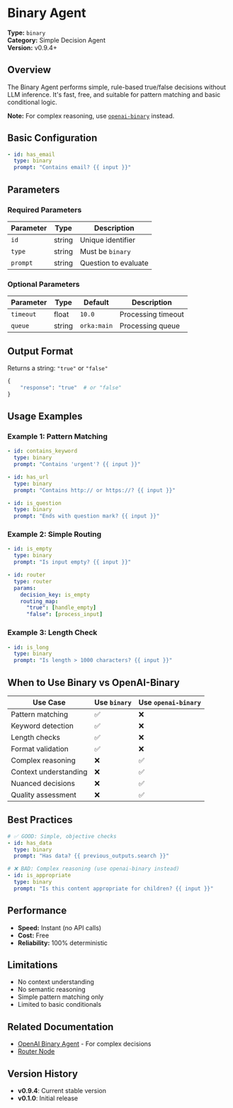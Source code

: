 # Binary Agent

**Type:** `binary`  
**Category:** Simple Decision Agent  
**Version:** v0.9.4+

## Overview

The Binary Agent performs simple, rule-based true/false decisions without LLM inference. It's fast, free, and suitable for pattern matching and basic conditional logic.

**Note:** For complex reasoning, use [`openai-binary`](./openai-binary.md) instead.

## Basic Configuration

```yaml
- id: has_email
  type: binary
  prompt: "Contains email? {{ input }}"
```

## Parameters

### Required Parameters

| Parameter | Type | Description |
|-----------|------|-------------|
| `id` | string | Unique identifier |
| `type` | string | Must be `binary` |
| `prompt` | string | Question to evaluate |

### Optional Parameters

| Parameter | Type | Default | Description |
|-----------|------|---------|-------------|
| `timeout` | float | `10.0` | Processing timeout |
| `queue` | string | `orka:main` | Processing queue |

## Output Format

Returns a string: `"true"` or `"false"`

```python
{
    "response": "true"  # or "false"
}
```

## Usage Examples

### Example 1: Pattern Matching

```yaml
- id: contains_keyword
  type: binary
  prompt: "Contains 'urgent'? {{ input }}"

- id: has_url
  type: binary
  prompt: "Contains http:// or https://? {{ input }}"

- id: is_question
  type: binary
  prompt: "Ends with question mark? {{ input }}"
```

### Example 2: Simple Routing

```yaml
- id: is_empty
  type: binary
  prompt: "Is input empty? {{ input }}"

- id: router
  type: router
  params:
    decision_key: is_empty
    routing_map:
      "true": [handle_empty]
      "false": [process_input]
```

### Example 3: Length Check

```yaml
- id: is_long
  type: binary
  prompt: "Is length > 1000 characters? {{ input }}"
```

## When to Use Binary vs OpenAI-Binary

| Use Case | Use `binary` | Use `openai-binary` |
|----------|--------------|---------------------|
| Pattern matching | ✅ | ❌ |
| Keyword detection | ✅ | ❌ |
| Length checks | ✅ | ❌ |
| Format validation | ✅ | ❌ |
| Complex reasoning | ❌ | ✅ |
| Context understanding | ❌ | ✅ |
| Nuanced decisions | ❌ | ✅ |
| Quality assessment | ❌ | ✅ |

## Best Practices

```yaml
# ✅ GOOD: Simple, objective checks
- id: has_data
  type: binary
  prompt: "Has data? {{ previous_outputs.search }}"

# ❌ BAD: Complex reasoning (use openai-binary instead)
- id: is_appropriate
  type: binary
  prompt: "Is this content appropriate for children? {{ input }}"
```

## Performance

- **Speed:** Instant (no API calls)
- **Cost:** Free
- **Reliability:** 100% deterministic

## Limitations

- No context understanding
- No semantic reasoning
- Simple pattern matching only
- Limited to basic conditionals

## Related Documentation

- [OpenAI Binary Agent](./openai-binary.md) - For complex decisions
- [Router Node](../nodes/router.md)

## Version History

- **v0.9.4**: Current stable version
- **v0.1.0**: Initial release

